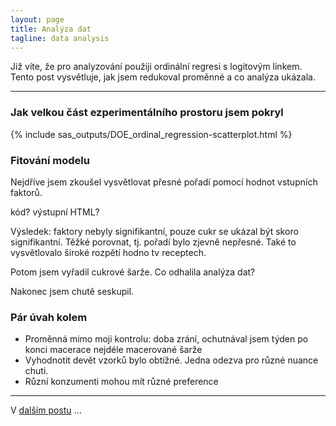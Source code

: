 ```yaml
---
layout: page
title: Analýza dat
tagline: data analysis
---
```


Již víte, že pro analyzování použiji ordinální regresi s logitovým linkem. Tento post vysvětluje, jak jsem redukoval proměnné a co analýza ukázala.

---

### Jak velkou část ezperimentálního prostoru jsem pokryl

{% include sas_outputs/DOE_ordinal_regression-scatterplot.html %}

### Fitování modelu
Nejdříve jsem zkoušel vysvětlovat přesné pořadí pomocí hodnot vstupních faktorů.

kód?
výstupní HTML?

Výsledek: faktory nebyly signifikantní, pouze cukr se ukázal být skoro signifikantní. Těžké porovnat, tj. pořadí bylo zjevně nepřesné. Také to vysvětlovalo široké rozpětí hodno tv receptech. 


Potom jsem vyřadil cukrové šarže. Co odhalila analýza dat?


Nakonec jsem chutě seskupil.


### Pár úvah kolem

- Proměnná mimo moji kontrolu: doba zrání, ochutnával jsem týden po konci macerace nejdéle macerované šarže
- Vyhodnotit devět vzorků bylo obtížné. Jedna odezva pro různé nuance chuti.
- Různí konzumenti mohou mít různé preference


---

V [dalším postu](orechovka7.html) ...
